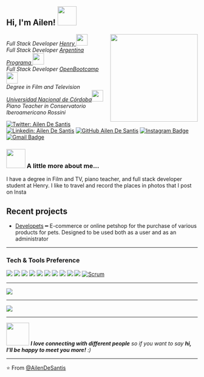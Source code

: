 
<h2> Hi, I'm Ailen! <img src="https://media.giphy.com/media/mGcNjsfWAjY5AEZNw6/giphy.gif" width="50"></h2>
<img align='right' src="https://media.giphy.com/media/ieyl9zmCjO4b4t6qoY/giphy.gif" width="230">
<p><em>Full Stack Developer <a href="https://www.soyhenry.com/"> Henry </a><img src="https://media.giphy.com/media/WUlplcMpOCEmTGBtBW/giphy.gif" width="30"> </br> Full Stack Developer <a href="https://www.argentina.gob.ar/economia/conocimiento/argentina-programa"> Argentina Programa </a><img src="https://media.giphy.com/media/WUlplcMpOCEmTGBtBW/giphy.gif" width="30"> </br> Full Stack Developer <a href="https://open-bootcamp.com/"> OpenBootcamp </a><img src="https://media.giphy.com/media/WUlplcMpOCEmTGBtBW/giphy.gif" width="30"> </br>  Degree in Film and Television <a href="https://www.unc.edu.ar/"> Universidad Nacional de Córdoba</a><img src="https://media.giphy.com/media/fYSnHlufseco8Fh93Z/giphy.gif" width="30"></br> Piano Teacher in Conservatorio Iberoamericano Rossini </a></br> 
</em></p>

[![Twitter: Ailen De Santis](https://img.shields.io/twitter/follow/AilenDeSantis?style=social)](https://twitter.com/ThaiiBraga)
[![Linkedin: Ailen De Santis](https://img.shields.io/badge/-AilenDeSantis-blue?style=flat-square&logo=Linkedin&logoColor=white&link=https://www.linkedin.com/in/ailen-de-santis-fullstack/)](https://www.linkedin.com/in/ailen-de-santis-fullstack/)
[![GitHub Ailen De Santis](https://img.shields.io/github/followers/AilenDeSantis?label=follow&style=social)](https://github.com/AilenDeSantis)
[![Instagram Badge](https://img.shields.io/badge/-@ailendesantis-purple?style=flat&logo=instagram&logoColor=white&link=https://instagram.com/ailendesantis/)](https://instagram.com/ailendesantis)
[![Gmail Badge](https://img.shields.io/badge/-AilenDeSantis-c14438?style=flat&logo=Gmail&logoColor=white&link=mailto:ailenm.de.santis@gmail.com)](mailto:ailenm.de.santis@gmail.com)


### <img src="https://media.giphy.com/media/VgCDAzcKvsR6OM0uWg/giphy.gif" width="50"> A little more about me...  
I have a degree in Film and TV, piano teacher, and full stack developer student at Henry. I like to travel and record the places in photos that I post on Insta

## Recent projects
- [Developets](https://pet-store-ecommerce.vercel.app/) ━ E-commerce or online petshop for the purchase of various products for pets. Designed to be used both as a user and as an administrator

---


### Tech & Tools Preference

<img src = "https://img.shields.io/badge/-HTML5-E34F26?style=flat&logo=html5&logoColor=white"> <img src = "https://img.shields.io/badge/-CSS3-1572B6?style=flat&logo=css3&logoColor=white">
<img src="https://img.shields.io/badge/-JavaScript-eed718?style=flat&logo=javascript&logoColor=ffffff">
<img src="https://img.shields.io/badge/-React-000000?style=flat&logo=react&logoColor=00c8ff">
<img src="https://img.shields.io/badge/-MySQL-F29111?style=flat&logo=mysql&logoColor=FFFFFF">
<img src="https://img.shields.io/badge/-Express.js-787878?style=flat">
<img src="https://img.shields.io/badge/-Node.js-3C873A?style=flat&logo=Node.js&logoColor=white">
<img src="http://img.shields.io/badge/-Git-F1502F?style=flat&logo=git&logoColor=FFFFFF">
<img src="http://img.shields.io/badge/-Github-000000?style=flat&logo=github&logoColor=FFFFFF">
<img src="http://img.shields.io/badge/-VS%20Code-007ACC?style=flat&logo=visual%20studio%20code&logoColor=white">
[![Scrum](https://img.shields.io/badge/Scrum-green?style=flat&logo=Scrum&logoColor=white&link=https://github.com/AilenDeSantis "Scrum")](https://github.com/AilenDeSantis) 

***

<a href="https://github.com/AilenDeSantis">
  <img src="https://github-readme-stats.vercel.app/api?username=AilenDeSantis&show_icons=true&hide_border=true" />
</a>

---

<a href="https://github.com/AilenDeSantis">
  <img src="https://github-readme-stats.vercel.app/api/top-langs/?username=AilenDeSantis&layout=compact" />
</a>

---

<img src="https://media.giphy.com/media/LnQjpWaON8nhr21vNW/giphy.gif" width="60"> <em><b>I love connecting with different people</b> so if you want to say <b>hi, I'll be happy to meet you more!</b> :)</em>

---

⭐️ From [@AilenDeSantis](https://github.com/AilenDeSantis)
<!--
**AilenDeSantis/AilenDeSantis** is a ✨ _special_ ✨ repository because its `README.md` (this file) appears on your GitHub profile.

Here are some ideas to get you started:

- 🔭 I’m currently working on ...
- 🌱 I’m currently learning ...
- 👯 I’m looking to collaborate on ...
- 🤔 I’m looking for help with ...
- 💬 Ask me about ...
- 📫 How to reach me: ...
- 😄 Pronouns: ...
- ⚡ Fun fact: ...
-->
